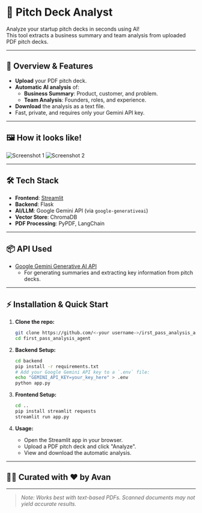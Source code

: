 # 🚀 Pitch Deck Analyst

Analyze your startup pitch decks in seconds using AI!  
This tool extracts a business summary and team analysis from uploaded PDF pitch decks.

---

## 📝 Overview & Features

- **Upload** your PDF pitch deck.
- **Automatic AI analysis** of:
  - **Business Summary**: Product, customer, and problem.
  - **Team Analysis**: Founders, roles, and experience.
- **Download** the analysis as a text file.
- Fast, private, and requires only your Gemini API key.

---

## 🖼️ How it looks like!

<!-- Add your screenshots here -->
![Screenshot 1]()
![Screenshot 2]()

---

## 🛠️ Tech Stack

- **Frontend**: [Streamlit](https://streamlit.io/)  
- **Backend**: Flask
- **AI/LLM**: Google Gemini API (via `google-generativeai`)
- **Vector Store**: ChromaDB
- **PDF Processing**: PyPDF, LangChain

---

## 📦 API Used

- [Google Gemini Generative AI API](https://ai.google.dev/)
  - For generating summaries and extracting key information from pitch decks.

---

## ⚡ Installation & Quick Start

1. **Clone the repo:**
   ```bash
   git clone https://github.com/<-your username->/irst_pass_analysis_agent.git
   cd first_pass_analysis_agent
   ```

2. **Backend Setup:**
   ```bash
   cd backend
   pip install -r requirements.txt
   # Add your Google Gemini API key to a `.env` file:
   echo "GEMINI_API_KEY=your_key_here" > .env
   python app.py
   ```

3. **Frontend Setup:**
   ```bash
   cd ..
   pip install streamlit requests
   streamlit run app.py
   ```

4. **Usage:**
   - Open the Streamlit app in your browser.
   - Upload a PDF pitch deck and click "Analyze".
   - View and download the automatic analysis.

---

## 🧑‍💻 Curated with ❤️ by Avan

---

> _Note: Works best with text-based PDFs. Scanned documents may not yield accurate results._
